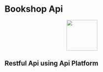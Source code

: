 # Bookshop Api
<p align="center"><img src="https://api-platform.com/static/74e20e175f4d908bbc0f1e2af28d3d66/Logo_Circle%20webby%20blue.svg" width="100px"></p>

## Restful Api using Api Platform 
